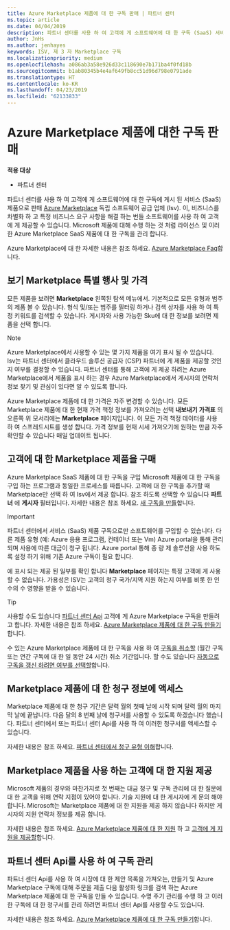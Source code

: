 ```yaml
---
title: Azure Marketplace 제품에 대 한 구독 판매 | 파트너 센터
ms.topic: article
ms.date: 04/04/2019
description: 파트너 센터를 사용 하 여 고객에 게 소프트웨어에 대 한 구독 (SaaS) 서비스로 판매 독립 소프트웨어 공급 업체 (Isv)에서 Azure Marketplace에 제품 게시 합니다.
author: JnHs
ms.author: jenhayes
keywords: ISV, 제 3 자 Marketplace 구독
ms.localizationpriority: medium
ms.openlocfilehash: a086ab3a58e926d33c118690e7b171ba4f0fd18b
ms.sourcegitcommit: b1ab80345b4e4af649fb8cc51d96d798e0791ade
ms.translationtype: HT
ms.contentlocale: ko-KR
ms.lasthandoff: 04/23/2019
ms.locfileid: "62133833"
---
```

# <a name="sell-subscriptions-to-azure-marketplace-products"></a>Azure Marketplace 제품에 대한 구독 판매

**적용 대상**

- 파트너 센터

파트너 센터를 사용 하 여 고객에 게 소프트웨어에 대 한 구독에 게시 된 서비스 (SaaS) 제품으로 판매 [Azure Marketplace](https://azuremarketplace.microsoft.com/marketplace) 독립 소프트웨어 공급 업체 (Isv). 이, 비즈니스를 차별화 하 고 특정 비즈니스 요구 사항을 해결 하는 번들 소프트웨어를 사용 하 여 고객에 게 제공할 수 있습니다. Microsoft 제품에 대해 수행 하는 것 처럼 라이선스 및 이러한 Azure Marketplace SaaS 제품에 대 한 구독을 관리 합니다.

Azure Marketplace에 대 한 자세한 내용은 참조 하세요. [Azure Marketplace Faq](https://docs.microsoft.com/azure/marketplace/marketplace-faq-publisher-guide)합니다.

## <a name="view-marketplace-offers-and-pricing"></a>보기 Marketplace 특별 행사 및 가격

모든 제품을 보려면 **Marketplace** 왼쪽된 탐색 메뉴에서. 기본적으로 모든 유형과 범주의 제품 볼 수 있습니다. 형식 및/또는 범주를 필터링 하거나 검색 상자를 사용 하 여 특정 키워드를 검색할 수 있습니다. 게시자와 사용 가능한 Sku에 대 한 정보를 보려면 제품을 선택 합니다.

> [!NOTE]
> Azure Marketplace에서 사용할 수 있는 몇 가지 제품을 여기 표시 될 수 있습니다. Isv는 파트너 센터에서 클라우드 솔루션 공급자 (CSP) 파트너에 게 제품을 제공할 것인지 여부를 결정할 수 있습니다. 파트너 센터를 통해 고객에 게 제공 하려는 Azure Marketplace에서 제품을 표시 하는 경우 Azure Marketplace에서 게시자의 연락처 정보 찾기 및 관심이 있다면 알 수 있도록 합니다.

Azure Marketplace 제품에 대 한 가격은 자주 변경할 수 있습니다. 모든 Marketplace 제품에 대 한 현재 가격 책정 정보를 가져오려는 선택 **내보내기 가격표** 의 오른쪽 위 모서리에는 **Marketplace** 페이지입니다. 이 모든 가격 책정 데이터를 사용 하 여 스프레드시트를 생성 합니다. 가격 정보를 현재 시세 가져오기에 원하는 만큼 자주 확인할 수 있습니다 매일 업데이트 됩니다.

## <a name="purchase-marketplace-products-for-your-customers"></a>고객에 대 한 Marketplace 제품을 구매

Azure Marketplace SaaS 제품에 대 한 구독을 구입 Microsoft 제품에 대 한 구독을 구입 하는 프로그램과 동일한 프로세스를 따릅니다. 고객에 대 한 구독을 추가할 때 Marketplace만 선택 하 여 Isv에서 제공 합니다. 참조 하도록 선택할 수 있습니다 **파트너** 에 **게시자** 필터입니다. 자세한 내용은 참조 하세요. [새 구독을 만들](create-a-new-subscription.md)합니다.

> [!IMPORTANT]
> 파트너 센터에서 서비스 (SaaS) 제품 구독으로만 소프트웨어를 구입할 수 있습니다. 다른 제품 유형 (예: Azure 응용 프로그램, 컨테이너 또는 Vm) Azure portal을 통해 관리 되며 사용에 따른 대금이 청구 됩니다. Azure portal 통해 종 량 제 솔루션을 사용 하도록 설정 하기 위해 기존 Azure 구독이 필요 합니다.

에 표시 되는 제공 된 일부를 확인 합니다 **Marketplace** 페이지는 특정 고객에 게 사용할 수 없습니다. 가용성은 ISV는 고객의 청구 국가/지역 지원 하는지 여부를 비롯 한 인수의 수 영향을 받을 수 있습니다.

> [!TIP]
> 사용할 수도 있습니다 [파트너 센터 Api](https://docs.microsoft.com/partner-center/develop/) 고객에 게 Azure Marketplace 구독을 만들려고 합니다. 자세한 내용은 참조 하세요. [Azure Marketplace 제품에 대 한 구독 만들기](https://docs.microsoft.com/partner-center/develop/create-subscription-azure-marketplace-products)합니다.

수 있는 Azure Marketplace 제품에 대 한 구독을 사용 하 여 [구독을 취소할](https://docs.microsoft.com/partner-center/create-a-new-subscription#cancel-a-subscription) (월간 구독 또는 연간 구독에 대 한 일 동안 24 시간) 취소 기간입니다. 할 수도 있습니다 [자동으로 구독을 갱신 하려면 여부를 선택할](https://docs.microsoft.com/partner-center/create-a-new-subscription#choose-whether-to-automatically-renew-an-azure-marketplace-subscription)합니다.

## <a name="access-billing-info-for-marketplace-products"></a>Marketplace 제품에 대 한 청구 정보에 액세스

Marketplace 제품에 대 한 청구 기간은 달력 월의 첫째 날에 시작 되며 달력 월의 마지막 날에 끝납니다. 다음 달의 8 번째 날에 청구서를 사용할 수 있도록 하겠습니다 했습니다. 파트너 센터에서 또는 파트너 센터 Api를 사용 하 여 이러한 청구서를 액세스할 수 있습니다.

자세한 내용은 참조 하세요. [파트너 센터에서 청구 유형 이해](https://docs.microsoft.com/partner-center/billing-different-types#billing-for-one-time-and-select-recurring-charges)합니다.

## <a name="provide-support-for-customers-using-marketplace-products"></a>Marketplace 제품을 사용 하는 고객에 대 한 지원 제공

Microsoft 제품의 경우와 마찬가지로 첫 번째는 대금 청구 및 구독 관리에 대 한 질문에 대 한 고객을 위해 연락 지점이 있어야 합니다. 기술 지원에 대 한 게시자에 게 문의 해야 합니다. Microsoft는 Marketplace 제품에 대 한 지원을 제공 하지 않습니다 하지만 게시자의 지원 연락처 정보를 제공 합니다.

자세한 내용은 참조 하세요. [Azure Marketplace 제품에 대 한 지원](https://docs.microsoft.com/partner-center/report-problems-on-behalf-of-a-customer#support-for-azure-marketplace-products) 하 고 [고객에 게 지원을 제공할](https://docs.microsoft.com/partner-center/customer-support)합니다.

## <a name="manage-subscriptions-using-partner-center-apis"></a>파트너 센터 Api를 사용 하 여 구독 관리

파트너 센터 Api를 사용 하 여 시장에 대 한 제안 목록을 가져오는, 만들기 및 Azure Marketplace 구독에 대해 주문을 제출 다음 활성화 링크를 검색 하는 Azure Marketplace 제품에 대 한 구독을 만들 수 있습니다. 수명 주기 관리를 수행 하 고 이러한 구독에 대 한 청구서를 관리 하려면 파트너 센터 Api를 사용할 수도 있습니다.

자세한 내용은 참조 하세요. [Azure Marketplace 제품에 대 한 구독 만들기](https://docs.microsoft.com/partner-center/develop/create-subscription-azure-marketplace-products)합니다.